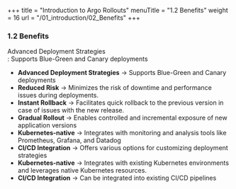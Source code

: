 +++
title = "Introduction to Argo Rollouts"
menuTitle = "1.2 Benefits"
weight = 16
url = "/01_introduction/02_Benefits"
+++

### 1.2 Benefits

<link rel="stylesheet" href="/css/custom.css">
<link rel="stylesheet" href="/css/ribbon.css">
<div id='container'>
  <aside class='ribbon1'>Advanced Deployment Strategies</aside> : Supports Blue-Green and Canary deployments
</div>

* <b>Advanced Deployment Strategies</b> ->  Supports Blue-Green and Canary deployments
* <b>Reduced Risk</b> -> Minimizes the risk of downtime and performance issues during deployments.
* <b>Instant Rollback</b> -> Facilitates quick rollback to the previous version in case of issues with the new release.
* <b>Gradual Rollout</b> -> Enables controlled and incremental exposure of new application versions
* <b>Kubernetes-native</b> -> Integrates with monitoring and analysis tools like Prometheus, Grafana, and Datadog 
* <b>CI/CD Integration</b> -> Offers various options for customizing deployment strategies
* <b>Kubernetes-native</b> -> Integrates with existing Kubernetes environments and leverages native Kubernetes resources.
* <b>CI/CD Integration</b> -> Can be integrated into existing CI/CD pipelines


